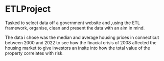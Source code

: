 # ETLProject
Tasked to select data off a government website and ,using the ETL framework, organise, clean and present the data with an aim in mind.

The data i chose was the median and average housing prices in connecticut between 2000 and 2022 to see how the finacial crisis of 2008 affected the housing market to give investors an insite into how the total value of the property correlates with risk.
